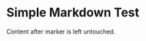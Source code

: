 # Simple Markdown Test

<!-- == imptr: lorem / begin from: ../docs/template/_lorem.md#5~12 == -->
<!-- == imptr: lorem / end == -->

Content after marker is left untouched.
